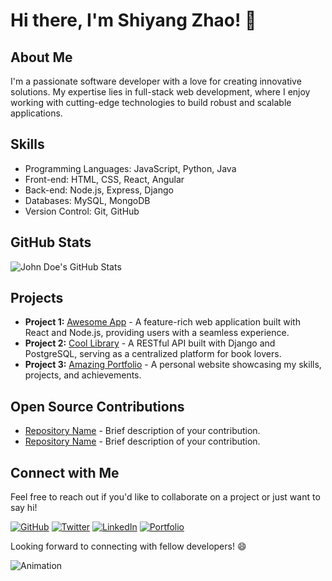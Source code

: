 # Hi there, I'm Shiyang Zhao! 👋

## About Me
I'm a passionate software developer with a love for creating innovative solutions. My expertise lies in full-stack web development, where I enjoy working with cutting-edge technologies to build robust and scalable applications.

## Skills
- Programming Languages: JavaScript, Python, Java
- Front-end: HTML, CSS, React, Angular
- Back-end: Node.js, Express, Django
- Databases: MySQL, MongoDB
- Version Control: Git, GitHub

## GitHub Stats
![John Doe's GitHub Stats](https://github-readme-stats.vercel.app/api?username=your-username&show_icons=true&theme=radical)

## Projects
- **Project 1:** [Awesome App](https://github.com/your-username/awesome-app) - A feature-rich web application built with React and Node.js, providing users with a seamless experience.
- **Project 2:** [Cool Library](https://github.com/your-username/cool-library) - A RESTful API built with Django and PostgreSQL, serving as a centralized platform for book lovers.
- **Project 3:** [Amazing Portfolio](https://github.com/your-username/amazing-portfolio) - A personal website showcasing my skills, projects, and achievements.

## Open Source Contributions
- [Repository Name](https://github.com/your-username/repository-name) - Brief description of your contribution.
- [Repository Name](https://github.com/your-username/repository-name) - Brief description of your contribution.

## Connect with Me
Feel free to reach out if you'd like to collaborate on a project or just want to say hi!

[![GitHub](https://img.shields.io/github/followers/your-username?label=Follow%20%40your-username&style=social)](https://github.com/your-username)
[![Twitter](https://img.shields.io/twitter/follow/your-username?style=social)](https://twitter.com/your-username)
[![LinkedIn](https://img.shields.io/badge/Connect%20with%20me%20on-LinkedIn-blue)](https://www.linkedin.com/in/your-username)
[![Portfolio](https://img.shields.io/badge/Check%20out%20my-Portfolio-yellow)](https://your-portfolio-website.com)

Looking forward to connecting with fellow developers! 😄

![Animation](https://your-gif-animation-url.com/animation.gif)
